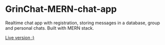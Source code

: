 # GrinChat-MERN-chat-app

Realtime chat app with registration, storing messages in a database, group and personal chats. Built with MERN stack.

<a href='https://grinchat-production.up.railway.app/' target='_blank'>Live version :)<a/>
